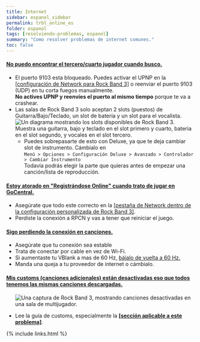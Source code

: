 ```yaml
---
title: Internet
sidebar: espanol_sidebar
permalink: trbl_online_es
folder: espanol
tags: [resolviendo-problemas, espanol]
summary: "Como resolver problemas de internet comunes."
toc: false
---
```


<div class="panel-group" id="accordion">
                    <div class="panel panel-default">
                        <div class="panel-heading">
                            <h4 class="panel-title">
                                <a class="noCrossRef accordion-toggle" data-toggle="collapse" data-parent="#accordion" href="#no-encuentro-jugadores">No puedo encontrar el tercero/cuarto jugador cuando busco.</a>
                            </h4>
                        </div>
                        <div id="no-encuentro-jugadores" class="panel-collapse collapse noCrossRef">
                            <div class="panel-body">
<ul>
<li>El puerto 9103 esta bloqueado. Puedes activar el UPNP en la <a href="https://carlmylo.github.io/docu-rpcs3/custom_config_net_es" target="_blank">[configuración de Network para Rock Band 3]</a> o reenviar el puerto 9103 (UDP) en tu corta fuegos manualmente.   <br><strong>No actives UPNP y reenvíes el puerto al mismo tiempo</strong> porque te va a crashear.</li>
<li>Las salas de Rock Band 3 solo aceptan 2 slots (puestos) de Guitarra/Bajo/Teclado, un slot de batería y un slot para el vocalista. <br> <img src="https://carlmylo.github.io/docu-rpcs3/images/trbl/online/slotdiag.png" alt="Un diagrama mostrando los slots disponibles de Rock Band 3. Muestra una guitarra, bajo y teclado en el slot primero y cuarto, bateria en el slot segundo, y vocales en el slot tercero."><br>
<ul>
<li>Puedes sobrepasarte de esto con Deluxe, ya que te deja cambiar slot de instrumento. Cámbialo en<br>
<code>Menú &gt; Opciones &gt; Configuración Deluxe &gt; Avanzado &gt; Controlador &gt; Cambiar Instrumento</code> <br>
Todavía podrás elegir la parte que quieras antes de empezar una canción/lista de reproducción.</li>
</ul>
</li>
</ul>
                            </div>
                        </div>
                    </div>
                    <!-- /.panel -->    
                    <div class="panel panel-default">
                        <div class="panel-heading">
                            <h4 class="panel-title">
                                <a class="noCrossRef accordion-toggle" data-toggle="collapse" data-parent="#accordion" href="#registracion-atorada">Estoy atorado en "Registrándose Online" cuando trato de jugar en GoCentral.</a></h4>
                        </div>
                        <div id="registracion-atorada" class="panel-collapse collapse noCrossRef">
                            <div class="panel-body">
                                <ul>
<li>Asegúrate que todo este correcto en la <a href="https://carlmylo.github.io/docu-rpcs3/custom_config_net_es" target="_blank">[pestaña de Network dentro de la configuración personalizada de Rock Band 3]</a>.</li>
<li>Perdiste la conexión a RPCN y vas a tener que reiniciar el juego.</li>
</ul>
                            </div>
                        </div>
                    </div>
                    <!-- /.panel -->
                                        <div class="panel panel-default">
                        <div class="panel-heading">
                            <h4 class="panel-title">
                                <a class="noCrossRef accordion-toggle" data-toggle="collapse" data-parent="#accordion" href="#pierdo-conexion-en-partida">Sigo perdiendo la conexión en canciones.</a>
                            </h4>
                        </div>
                        <div id="pierdo-conexion-en-partida" class="panel-collapse collapse noCrossRef">
                            <div class="panel-body">
<ul>
<li>Asegúrate que tu conexión sea estable</li>
<li>Trata de conectar por cable en vez de Wi-Fi.</li>
<li>Si aumentaste tu VBlank a mas de 60 Hz, <a href="https://carlmylo.github.io/docu-rpcs3/custom_config_adv_es" target="_blank">bájalo de vuelta a 60 Hz.</a></li>
<li>Manda una queja a tu proveedor de internet o cámbialo.</li>
</ul>
                            </div>
                        </div>
                    </div>
                    <!-- /.panel -->
                                        <div class="panel panel-default">
                        <div class="panel-heading">
                            <h4 class="panel-title">
                                <a class="noCrossRef accordion-toggle" data-toggle="collapse" data-parent="#accordion" href="#customs-grises">Mis customs (canciones adicionales) están desactivadas eso que todos tenemos las mismas canciones descargadas.</a>
                            </h4>
                        </div>
                        <div id="customs-grises" class="panel-collapse collapse noCrossRef">
                            <div class="panel-body">
                                <ul>
<p><img src="https://carlmylo.github.io/docu-rpcs3/images/trbl/online/missingsong.png" alt="Una captura de Rock Band 3, mostrando canciones desactivadas en una sala de multijugador." title="Rock Band 3: Ejemplo de canciones no disponibles"></p>

<li>Lee la guía de customs, especialmente la <a href="https://docs.google.com/document/d/1kx3-NN2lzQUFXX31KcLQ4sJ35a6pq4pnkPujm6-O2Jw/edit#heading=h.qxzngdakbkv" target="_blank"><strong>[sección aplicable a este problema]</strong></a>.</li>
</ul>
                            </div>
                        </div>
                    </div>
                    <!-- /.panel -->
</div>
<!-- /.panel-group -->

{% include links.html %}